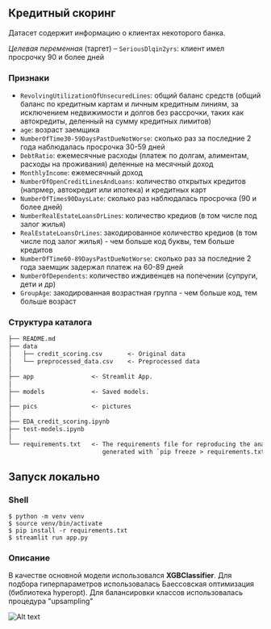 ## Кредитный скоринг
Датасет содержит информацию о клиентах некоторого банка.  

_Целевая переменная_ (таргет) – `SeriousDlqin2yrs`: клиент имел просрочку 90 и более дней

### Признаки
- `RevolvingUtilizationOfUnsecuredLines`: общий баланс средств (общий баланс по кредитным картам и личным кредитным линиям, за исключением недвижимости и долгов без рассрочки, таких как автокредиты, деленный на сумму кредитных лимитов)
- `age`: возраст заемщика
- `NumberOfTime30-59DaysPastDueNotWorse`: сколько раз за последние 2 года наблюдалась просрочка 30-59 дней
- `DebtRatio`: ежемесячные расходы (платеж по долгам, алиментам, расходы на проживания) деленные на месячный доход
- `MonthlyIncome`: ежемесячный доход
- `NumberOfOpenCreditLinesAndLoans`: количество открытых кредитов (напрмер, автокредит или ипотека) и кредитных карт
- `NumberOfTimes90DaysLate`: сколько раз наблюдалась просрочка (90 и более дней)
- `NumberRealEstateLoansOrLines`: количество кредиов (в том числе под залог жилья)
- `RealEstateLoansOrLines`: закодированное количество кредиов (в том числе под залог жилья) - чем больше код буквы, тем больше кредитов
- `NumberOfTime60-89DaysPastDueNotWorse`: сколько раз за последние 2 года заемщик задержал платеж на 60-89 дней
- `NumberOfDependents`: количество иждивенцев на попечении (супруги, дети и др)
- `GroupAge`: закодированная возрастная группа - чем больше код, тем больше возраст


### Структура каталога
```txt
├── README.md
├── data
│   ├── credit_scoring.csv       <- Original data
│   └── preprocessed_data.csv    <- Preprocessed data
│
├── app                <- Streamlit App.
│
├── models             <- Saved models.
│
├── pics               <- pictures
│
├── EDA_credit_scoring.ipynb
├── test-models.ipynb
│
└── requirements.txt   <- The requirements file for reproducing the analysis environment, e.g.
                          generated with `pip freeze > requirements.txt`
```

## Запуск локально
### Shell

```shell
$ python -m venv venv
$ source venv/bin/activate
$ pip install -r requirements.txt
$ streamlit run app.py
```



### Описание
В качестве основной модели использовался **XGBClassifier**. Для подбора гиперпараметров использовалась Баессовская оптимизация (библиотека hyperopt). Для балансировки классов использовалась процедура "upsampling"

<img src="/pics/xgb_pipeline_score.png" alt="Alt text" title="Лучшее еачество модели">
